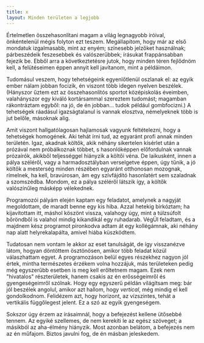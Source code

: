 ```yaml
---
title: x
layout: Minden területen a legjobb
---
```

Értelmetlen összehasonlítani magam a világ legnagyobb íróival,
önkéntelenül mégis folyton ezt teszem.  Megállapítom, hogy már az első
mondatuk izgalmasabb, mint az enyém; színesebb jelzőket használnak;
párbeszédeik feszesebbek és valószerűbbek; írásukat frappánsabban
fejezik be.  Ebből arra a következtetésre jutok, hogy minden téren
fejlődnöm kell, a felütéseimen éppen annyit kell javítanom, mint a
példáimon.

Tudomásul veszem, hogy tehetségeink egyenlőtlenül oszlanak el: az egyik
ember nálam jobban focizik, én viszont több idegen nyelven beszélek.
(Hányszor űztem ezt az összehasonlítós sportot középiskolás éveimben,
valahányszor egy kiváló kortársammal szereztem tudomást; magamban
rákontráztam egyből: na jó, de én jobban... tudok például gombfocizni.)
A tehetségek ráadásul igazságtalanul is vannak elosztva, némelyeknek
több is jut belőle, másoknak alig.

Amit viszont hallgatólagosan hajlamosak vagyunk feltételezni, hogy a
tehetségek homogének.  Aki tehát írni tud, az egyaránt profi annak
minden területén.  Igaz, akadnak költők, akik néhány sikertelen kísérlet
után a prózával nem próbálkoznak többet, s hasonlóképpen előfordulnak
vannak prózaírók, akikből teljességgel hiányzik a költői véna.  De
laikusként, innen a pálya széléről, vagy a harmadosztályban verselgetve
éppen, úgy tűnik, a jó költők a mesterség minden részében egyaránt
otthonosan mozognak, rímelnek, ha kell, bravúrosan, ám egy szívfájdító
hasonlatért sem szaladnak a szomszédba.  Mondom, ez a pálya széléről
látszik így, a költők valószínűleg másképp vélekednek.

Programozói pályám elején kaptam egy feladatot, amelynek a nagyját
megoldottam, de maradt benne egy kis hiba.  Azzal hetekig birkóztam; ha
kijavítottam itt, máshol köszönt vissza, valahogy úgy, mint a túlzsúfolt
bőröndből is valahol mindig kikandikál egy ruhadarab.  VégÜl feladtam,
és a majdnem kész programot pironkodva adtam át egy kollégámnak, aki
néhány nap alatt helyrekalapálta, amivel hiába küszködtem.

Tudatosan nem vontam le akkor az eset tanulságát, de így visszanézve
látom, hogyan döntöttem ösztönösen, amikor több feladat közül
válaszhattam egyet.  A programozáson belül egyes részekhez nagyon jól
értek, mintha természetes érzékem volna hozzájuk, más területeken pedig
még egyszerűbb esetben is meg kell erőltetnem magam.  Ezek nem
"hivatalos" részterületek, hanem csakis az én erősségeimről és
gyengeségeimről szólnak.  Hogy egy egyszerű példán világítsam meg: bár
jól beszélek angolul, amikor azt hallom, hogy *vertical*, még mindig el
kell gondolkodnom.  Felidézem azt, hogy horizont, az vízszintes, tehát a
vertikális függőlegest jelent.  Ez a szó az egyik gyengeségem.

Sokszor úgy érzem az írásaimnál, hogy a befejezést kellene ütősebbé
tennem.  Az egyiké szellemes, de nem kerekíti le az egész szöveget; a
másikból az aha-élmény hiányzik.  Most azonban belátom, a befejezés nem
az én műfajom.  Biztos javulni fog, de én másban jeleskedem.
